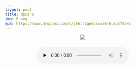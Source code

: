 ```yaml
---
layout: post
title: Opus 6
img: 6.svg
mp3: https://www.dropbox.com/s/j6htr2gu6zxvaa5/6.mp3?dl=1
---
```


<p style="text-align: center">
  <img src="{{ site.baseurl }}/img/{{ page.img }}">
</p>
<div style="padding-top: 10px; text-align: center;">
  <audio controls preload="none">
    <source src="{{ page.mp3 }}" type="audio/mpeg">
    Your browser does not support the audio element.
  </audio>
</div>